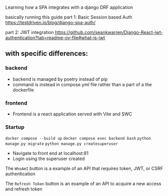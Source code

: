 Learning how a SPA integrates with a django DRF application

basically running this guide
part 1: Basic Session based Auth
https://testdriven.io/blog/django-spa-auth/

part 2: JWT integration
https://github.com/seankwarren/Django-React-jwt-authentication?tab=readme-ov-file#what-is-jwt

## with specific differences:

### backend
- backend is managed by poetry instead of pip
- command is instead in compose.yml file rather than a part of a the dockerfile

### frontend
- Frontend is a react application served with Vite and SWC

### Startup

`docker compose --build up`
`docker compose exec backend bash`
`python manage.py migrate`
`python manage.py createsuperuser`

* Navigate to front end at localhost:81
* Login using the superuser created

The `WhoAmI` button is a example of an API that requires token, JWT, or CSRF authentication

The `Refresh Token` button is an example of an API to acquire a new access and refresh token
